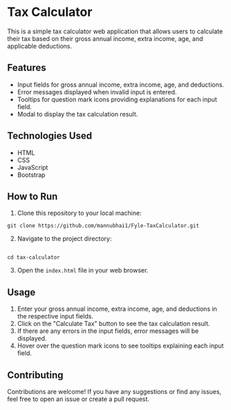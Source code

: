 # Tax Calculator

This is a simple tax calculator web application that allows users to calculate their tax based on their gross annual income, extra income, age, and applicable deductions.

## Features

- Input fields for gross annual income, extra income, age, and deductions.
- Error messages displayed when invalid input is entered.
- Tooltips for question mark icons providing explanations for each input field.
- Modal to display the tax calculation result.

## Technologies Used

- HTML
- CSS
- JavaScript
- Bootstrap

## How to Run

1. Clone this repository to your local machine:

```
git clone https://github.com/mannubhai1/Fyle-TaxCalculator.git

```

2. Navigate to the project directory:

```

cd tax-calculator

```

3. Open the `index.html` file in your web browser.

## Usage

1. Enter your gross annual income, extra income, age, and deductions in the respective input fields.
2. Click on the "Calculate Tax" button to see the tax calculation result.
3. If there are any errors in the input fields, error messages will be displayed.
4. Hover over the question mark icons to see tooltips explaining each input field.

## Contributing

Contributions are welcome! If you have any suggestions or find any issues, feel free to open an issue or create a pull request.
